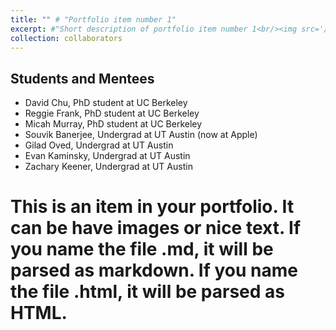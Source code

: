 ```yaml
---
title: "" # "Portfolio item number 1"
excerpt: #"Short description of portfolio item number 1<br/><img src='/images/500x300.png'>"
collection: collaborators
---
```


Students and Mentees
-----
- David Chu, PhD student at UC Berkeley
- Reggie Frank, PhD student at UC Berkeley
- Micah Murray, PhD student at UC Berkeley
- Souvik Banerjee, Undergrad at UT Austin (now at Apple)
- Gilad Oved, Undergrad at UT Austin
- Evan Kaminsky, Undergrad at UT Austin
- Zachary Keener, Undergrad at UT Austin

# This is an item in your portfolio. It can be have images or nice text. If you name the file .md, it will be parsed as markdown. If you name the file .html, it will be parsed as HTML. 

